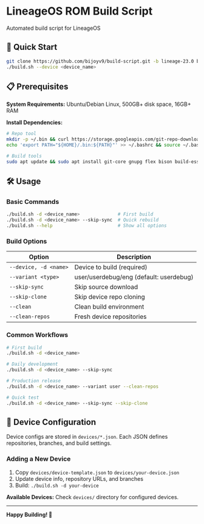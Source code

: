 # LineageOS ROM Build Script

Automated build script for LineageOS

## 🚀 Quick Start

```bash
git clone https://github.com/bijoyv9/build-script.git -b lineage-23.0 build-lineage && cd build-lineage && chmod +x build.sh
./build.sh --device <device_name>
```

## 📋 Prerequisites

**System Requirements:** Ubuntu/Debian Linux, 500GB+ disk space, 16GB+ RAM

**Install Dependencies:**
```bash
# Repo tool
mkdir -p ~/.bin && curl https://storage.googleapis.com/git-repo-downloads/repo > ~/.bin/repo && chmod a+rx ~/.bin/repo
echo 'export PATH="${HOME}/.bin:${PATH}"' >> ~/.bashrc && source ~/.bashrc

# Build tools
sudo apt update && sudo apt install git-core gnupg flex bison build-essential zip curl zlib1g-dev libc6-dev-i386 libncurses5 lib32ncurses5-dev x11proto-core-dev libx11-dev lib32z1-dev libgl1-mesa-dev libxml2-utils xsltproc unzip fontconfig python3 jq
```

## 🛠️ Usage

### Basic Commands
```bash
./build.sh -d <device_name>              # First build
./build.sh -d <device_name> --skip-sync  # Quick rebuild
./build.sh --help                        # Show all options
```

### Build Options

| Option | Description |
|--------|-------------|
| `--device, -d <name>` | Device to build (required) |
| `--variant <type>` | user/userdebug/eng (default: userdebug) |
| `--skip-sync` | Skip source download |
| `--skip-clone` | Skip device repo cloning |
| `--clean` | Clean build environment |
| `--clean-repos` | Fresh device repositories |

### Common Workflows
```bash
# First build
./build.sh -d <device_name>

# Daily development
./build.sh -d <device_name> --skip-sync

# Production release
./build.sh -d <device_name> --variant user --clean-repos

# Quick test
./build.sh -d <device_name> --skip-sync --skip-clone
```

## 📱 Device Configuration

Device configs are stored in `devices/*.json`. Each JSON defines repositories, branches, and build settings.

### Adding a New Device
1. Copy `devices/device-template.json` to `devices/your-device.json`
2. Update device info, repository URLs, and branches
3. Build: `./build.sh -d your-device`

**Available Devices:**
Check `devices/` directory for configured devices.

---

**Happy Building! 🚀**
